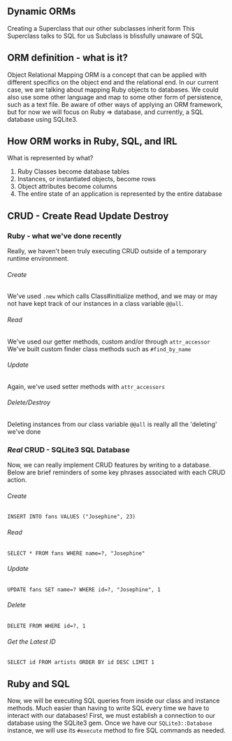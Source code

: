 ## Dynamic ORMs
Creating a Superclass that our other subclasses inherit form
This Superclass talks to SQL for us
Subclass is blissfully unaware of SQL



## ORM definition - what is it?

Object Relational Mapping
ORM is a concept that can be applied with different specifics on the object end and the relational end. In our current case, we are talking about mapping Ruby objects to databases. We could also use some other language and map to some other form of persistence, such as a text file. Be aware of other ways of applying an ORM framework, but for now we will focus on Ruby => database, and currently, a SQL database using SQLite3.

## How ORM works in Ruby, SQL, and IRL

What is represented by what?

1. Ruby Classes become database tables
2. Instances, or instantiated objects, become rows
3. Object attributes become columns
4. The entire state of an application is represented by the entire database

## CRUD - Create Read Update Destroy

### Ruby - what we've done recently

Really, we haven't been truly executing CRUD outside of a temporary runtime environment.

###### Create

We've used `.new` which calls Class#initialize method, and we may or may not have kept track of our instances in a class variable `@@all`.

###### Read

We've used our getter methods, custom and/or through `attr_accessor`
We've built custom finder class methods such as `#find_by_name`

###### Update

Again, we've used setter methods with `attr_accessors`

###### Delete/Destroy

Deleting instances from our class variable `@@all` is really all the 'deleting' we've done

### _Real_ CRUD - SQLite3 SQL Database

Now, we can really implement CRUD features by writing to a database. Below are brief reminders of some key phrases associated with each CRUD action.

###### Create

`INSERT INTO fans VALUES ("Josephine", 23)`

###### Read

`SELECT * FROM fans WHERE name=?, "Josephine"`

###### Update

`UPDATE fans SET name=? WHERE id=?, "Josephine", 1`

###### Delete

`DELETE FROM WHERE id=?, 1`

###### Get the Latest ID
`SELECT id FROM artists ORDER BY id DESC LIMIT 1`

## Ruby and SQL

Now, we will be executing SQL queries from inside our class and instance methods. Much easier than having to write SQL every time we have to interact with our databases! First, we must establish a connection to our database using the SQLite3 gem. Once we have our `SQLite3::Database` instance, we will use its `#execute` method to fire SQL commands as needed.
